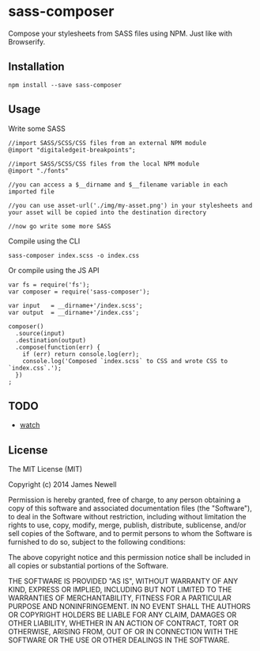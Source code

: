 # sass-composer

Compose your stylesheets from SASS files using NPM. Just like with Browserify.

## Installation

    npm install --save sass-composer

## Usage

Write some SASS

    //import SASS/SCSS/CSS files from an external NPM module
    @import "digitaledgeit-breakpoints";
    
    //import SASS/SCSS/CSS files from the local NPM module
    @import "./fonts"
    
    //you can access a $__dirname and $__filename variable in each imported file
    
    //you can use asset-url('./img/my-asset.png') in your stylesheets and your asset will be copied into the destination directory
    
    //now go write some more SASS

Compile using the CLI

    sass-composer index.scss -o index.css

Or compile using the JS API

    var fs = require('fs');
    var composer = require('sass-composer');
    
    var input   = __dirname+'/index.scss';
    var output  = __dirname+'/index.css';
    
    composer()
      .source(input)
      .destination(output)
      .compose(function(err) {
        if (err) return console.log(err);
        console.log('Composed `index.scss` to CSS and wrote CSS to `index.css`.');
      })
    ;
    
## TODO

- [watch](https://github.com/paulmillr/chokidar)

## License
    
The MIT License (MIT)

Copyright (c) 2014 James Newell

Permission is hereby granted, free of charge, to any person obtaining a copy of this software and associated documentation files (the "Software"), to deal in the Software without restriction, including without limitation the rights to use, copy, modify, merge, publish, distribute, sublicense, and/or sell copies of the Software, and to permit persons to whom the Software is furnished to do so, subject to the following conditions:

The above copyright notice and this permission notice shall be included in all copies or substantial portions of the Software.

THE SOFTWARE IS PROVIDED "AS IS", WITHOUT WARRANTY OF ANY KIND, EXPRESS OR IMPLIED, INCLUDING BUT NOT LIMITED TO THE WARRANTIES OF MERCHANTABILITY, FITNESS FOR A PARTICULAR PURPOSE AND NONINFRINGEMENT. IN NO EVENT SHALL THE AUTHORS OR COPYRIGHT HOLDERS BE LIABLE FOR ANY CLAIM, DAMAGES OR OTHER LIABILITY, WHETHER IN AN ACTION OF CONTRACT, TORT OR OTHERWISE, ARISING FROM, OUT OF OR IN CONNECTION WITH THE SOFTWARE OR THE USE OR OTHER DEALINGS IN THE SOFTWARE.